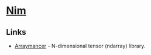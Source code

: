# [Nim](https://nim-lang.org/)

## Links

- [Arraymancer](https://github.com/mratsim/Arraymancer) - N-dimensional tensor (ndarray) library.


